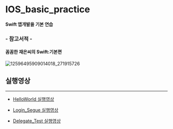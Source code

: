 # IOS_basic_practice

**Swift 앱개발을 기본 연습**

### - 참고서적 - ###
#### 꼼꼼한 재은씨의 Swift:기본편 ####

![12596495909014018_271915726](https://user-images.githubusercontent.com/39197978/50570035-6cfcd600-0dbd-11e9-87ad-0f82026fa0bc.jpg)

## 실행영상 ##
-------------

* [HelloWorld 실행영상](./HelloWorld/HelloWorld.md)

* [Login_Segue 실행영상](./Login_Segue/Login_Segue.md)

* [Delegate_Test 실행영상](./Delegate_Test/Delegate_Test.md)
      







